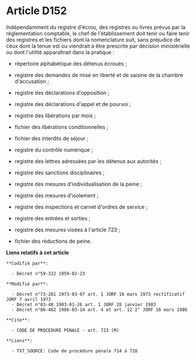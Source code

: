 # Article D152

Indépendamment du registre d'écrou, des registres ou livres prévus par la réglementation comptable, le chef de
l'établissement doit tenir ou faire tenir des registres et les fichiers dont la nomenclature suit, sans préjudice de ceux
dont la tenue est ou viendrait à être prescrite par décision ministérielle ou dont l'utilité apparaîtrait dans la pratique : 

- répertoire alphabétique des détenus écroués ; 

- registre des demandes de mise en liberté et de saisine de la chambre d'accusation ; 

- registre des déclarations d'opposition ; 

- registre des déclarations d'appel et de pourvoi ; 

- registre des libérations par mois ; 

- fichier des libérations conditionnelles ; 

- fichier des interdits de séjour ; 

- registre du contrôle numérique ; 

- registre des lettres adressées par les détenus aux autorités ; 

- registre des sanctions disciplinaires ; 

- registre des mesures d'individualisation de la peine ; 

- registre des mesures d'isolement ; 

- registre des inspections et carnet d'ordres de service ; 

- registre des entrées et sorties ; 

- registre des mesures visées à l'article 723 ; 

- fichier des réductions de peine.

**Liens relatifs à cet article**

	**Codifié par**:

	  - Décret n°59-322 1959-02-23

	**Modifié par**:

	  - Décret n°73-281 1973-03-07 art. 1 JORF 16 mars 1973 rectificatif JORF 7 avril 1973
	  - Décret n°83-48 1983-01-26 art. 1 JORF 28 janvier 1983
	  - Décret n°86-462 1986-03-14 art. 4 et art. 12 2° JORF 16 mars 1986

	**Cite**:

	  - CODE DE PROCEDURE PENALE - art. 723 (M)

	**Liens**:

	  - TXT_SOURCE: Code de procédure pénale 714 à 728
